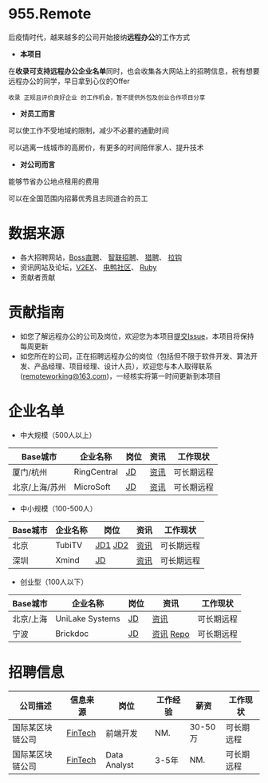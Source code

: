 # 955.Remote
后疫情时代，越来越多的公司开始接纳**远程办公**的工作方式

- **本项目**

在**收录可支持远程办公企业名单**同时，也会收集各大网站上的招聘信息，祝有想要远程办公的同学，早日拿到心仪的Offer
```
收录 正规且评价良好企业 的工作机会，暂不提供外包及创业合作项目分享
```

- **对员工而言**

可以使工作不受地域的限制，减少不必要的通勤时间

可以逃离一线城市的高房价，有更多的时间陪伴家人、提升技术

- **对公司而言**

能够节省办公地点租用的费用

可以在全国范围内招募优秀且志同道合的员工

# 数据来源
- 各大招聘网站，[Boss直聘](https://www.zhipin.com/?sid=sem_pz_bdpc_dasou_title)、
[智联招聘](https://www.zhaopin.com/)、
[猎聘](https://wow.liepin.com/)、
[拉钩](https://www.lagou.com/)
- 资讯网站及论坛，[V2EX](https://www.v2ex.com/)、
[电鸭社区](https://eleduck.com/categories/5/tags/0-0-19)、
[Ruby](https://ruby-china.org/jobs)
- 贡献者贡献

# 贡献指南
- 如您了解远程办公的公司及岗位，欢迎您为本项目[提交Issue](https://github.com/xiaochaohit/955.Remote/issues)，本项目将保持每周更新
- 如您所在的公司，正在招聘远程办公的岗位（包括但不限于软件开发、算法开发、产品经理、项目经理、设计人员），欢迎您与本人取得联系([remoteworking@163.com](remoteworking@163.com))，一经核实将第一时间更新到本项目

# 企业名单
- 中大规模（500人以上）

|Base城市|企业名称|岗位|资讯|工作现状|
|----|----|----|----|----|
|厦门/杭州|RingCentral|[JD](https://m.zhipin.com/mpa/html/weijd/weijd-job/171d5e7fca20c9001nd62tW8GVVW?date8=20210514&sid=tosee_jd_984e876d1604462a1XR909u0GVI~)|[资讯](https://www.zhihu.com/question/342644820/answer/1514296990)|可长期远程|
|北京/上海/苏州|MicroSoft|[JD](https://www.microsoft.com/zh-cn/ard/recruitment/)|[资讯](https://mp.weixin.qq.com/s/kefXtCEN2Qr3gr-PPJAtTQ)|可长期远程|
- 中小规模（100-500人）

|Base城市|企业名称|岗位|资讯|工作现状|
|----|----|----|----|----|
|北京|TubiTV|[JD1](https://ruby-china.org/topics/41190) [JD2](https://exp.newsmth.net/topic/36d0f03a47edd58a952242f45702e985)|[资讯](http://chinateam.tubi.tv/)|可长期远程|
|深圳|Xmind|[JD](https://ruby-china.org/topics/41096)|[资讯](https://www.xmind.cn/joinus/)|可长期远程|

- 创业型（100人以下）

|Base城市|企业名称|岗位|资讯|工作现状|
|----|----|----|----|----|
|北京/上海|UniLake Systems|[JD](https://ruby-china.org/topics/41236)|[资讯](https://vcxpe.com/market/project/90844.html)|可长期远程|
|宁波|Brickdoc|[JD](https://ruby-china.org/topics/41138)|[资讯](http://brickdoc.com/) [Repo](https://github.com/brickdoc)|可长期远程|

# 招聘信息
|公司描述|信息来源|岗位|工作经验|薪资|工作现状|
|----|----|----|----|----|----|
|国际某区块链公司|[FinTech](http://www.fintechgl.com/jobs/329)|前端开发|NM.|30-50万|可长期远程|
|国际某区块链公司|[FinTech](http://www.fintechgl.com/jobs/340)|Data Analyst|3-5年|NM.|可长期远程|
